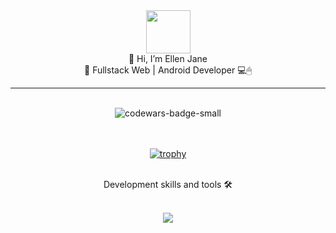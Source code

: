 <div align="center">
<img height="69" width="71" alt="" border="0" src="https://img2.gimm.io/10035d57-b9eb-42b5-a4dc-e324489b994f/-/resize/142x138/img.png">


</div>
<div align="center">
<span>👋 Hi, I’m Ellen Jane </span><br>
<span> 🌱 Fullstack Web | Android Developer 💻🖱</span>
</div>
<hr>
<br>
<div align="center">
<img src="https://www.codewars.com/users/ellenjane001/badges/small" alt="codewars-badge-small">
</div>
<br>
<!---
ellenjane001/ellenjane001 is a ✨ special ✨ repository because its `README.md` (this file) appears on your GitHub profile.
You can click the Preview link to take a look at your changes.
--->
<br>
<div align="center">

[![trophy](https://github-profile-trophy.vercel.app/?username=ellenjane001&theme=onedark)](https://github.com/ryo-ma/github-profile-trophy)

</div>
<br>

<div align="center">
  <span>Development skills and tools 🛠 </span>
  <br>
  <br>
  <p align="center">
  <a href="https://skillicons.dev">
    <img src="https://skillicons.dev/icons?i=git,docker,aws,jenkins,androidstudio,firebase,css,sass,html,js,ts,php,jquery,nextjs,vite,react,nodejs,laravel,mongodb,mysql,postman,wordpress" />
  </a>
  </p>
</div>
